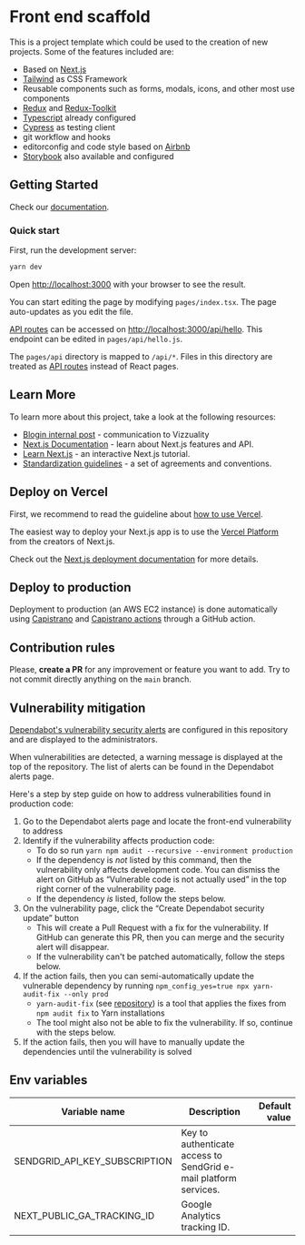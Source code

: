# Front end scaffold

This is a project template which could be used to the creation of new projects. Some of the features included are:

- Based on [Next.js](https://nextjs.org/)
- [Tailwind](https://tailwindcss.com/) as CSS Framework
- Reusable components such as forms, modals, icons, and other most use components
- [Redux](https://redux.js.org/) and [Redux-Toolkit](https://redux-toolkit.js.org/)
- [Typescript](https://www.typescriptlang.org/) already configured
- [Cypress](https://www.cypress.io/) as testing client
- git workflow and hooks
- editorconfig and code style based on [Airbnb](https://github.com/airbnb/javascript)
- [Storybook](https://storybook.js.org/) also available and configured

## Getting Started

Check our [documentation](https://front-end-scaffold-docs.vercel.app/?path=/story/intro--page).

### Quick start

First, run the development server:

```bash
yarn dev
```

Open [http://localhost:3000](http://localhost:3000) with your browser to see the result.

You can start editing the page by modifying `pages/index.tsx`. The page auto-updates as you edit the file.

[API routes](https://nextjs.org/docs/api-routes/introduction) can be accessed on [http://localhost:3000/api/hello](http://localhost:3000/api/hello). This endpoint can be edited in `pages/api/hello.js`.

The `pages/api` directory is mapped to `/api/*`. Files in this directory are treated as [API routes](https://nextjs.org/docs/api-routes/introduction) instead of React pages.

## Learn More

To learn more about this project, take a look at the following resources:

- [Blogin internal post](https://vizzuality.blogin.co/posts/a-scaffold-to-rule-all-of-them-135768) - communication to Vizzuality
- [Next.js Documentation](https://nextjs.org/docs) - learn about Next.js features and API.
- [Learn Next.js](https://nextjs.org/learn) - an interactive Next.js tutorial.
- [Standardization guidelines](https://vizzuality.github.io/frontismos/docs/guidelines/standardization/) - a set of agreements and conventions.

## Deploy on Vercel

First, we recommend to read the guideline about [how to use Vercel](https://vizzuality.github.io/frontismos/docs/guidelines/vercel/).

The easiest way to deploy your Next.js app is to use the [Vercel Platform](https://vercel.com/new?utm_medium=default-template&filter=next.js&utm_source=create-next-app&utm_campaign=create-next-app-readme) from the creators of Next.js.

Check out the [Next.js deployment documentation](https://nextjs.org/docs/deployment) for more details.

## Deploy to production

Deployment to production (an AWS EC2 instance) is done automatically using [Capistrano](https://capistranorb.com/) and
[Capistrano actions](https://github.com/miloserdow/capistrano-deploy) through a GitHub action.

## Contribution rules

Please, **create a PR** for any improvement or feature you want to add. Try to not commit directly anything on the `main` branch.

## Vulnerability mitigation

[Dependabot's vulnerability security alerts](https://docs.github.com/en/code-security/dependabot/dependabot-alerts/about-dependabot-alerts) are configured in this repository and are displayed to the administrators.

When vulnerabilities are detected, a warning message is displayed at the top of the repository. The list of alerts can be found in the Dependabot alerts page.

Here's a step by step guide on how to address vulnerabilities found in production code:

1. Go to the Dependabot alerts page and locate the front-end vulnerability to address
2. Identify if the vulnerability affects production code:
	- To do so run `yarn npm audit --recursive --environment production`
	- If the dependency is _not_ listed by this command, then the vulnerability only affects development code. You can dismiss the alert on GitHub as “Vulnerable code is not actually used” in the top right corner of the vulnerability page.
	- If the dependency _is_ listed, follow the steps below.
3. On the vulnerability page, click the “Create Dependabot security update” button
	- This will create a Pull Request with a fix for the vulnerability. If GitHub can generate this PR, then you can merge and the security alert will disappear.
	- If the vulnerability can't be patched automatically, follow the steps below.
4. If the action fails, then you can semi-automatically update the vulnerable dependency by running `npm_config_yes=true npx yarn-audit-fix --only prod`
	- `yarn-audit-fix` (see [repository](https://github.com/antongolub/yarn-audit-fix)) is a tool that applies the fixes from `npm audit fix` to Yarn installations
	- The tool might also not be able to fix the vulnerability. If so, continue with the steps below.
5. If the action fails, then you will have to manually update the dependencies until the vulnerability is solved

## Env variables


| Variable name           | Description                                                             |  Default value                      |
|-------------------------|-------------------------------------------------------------------------|------------------------------------:|
| SENDGRID_API_KEY_SUBSCRIPTION  | Key to authenticate access to SendGrid e-mail platform services.  |    |
| NEXT_PUBLIC_GA_TRACKING_ID  |  Google Analytics tracking ID.  |    |




